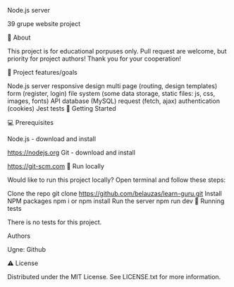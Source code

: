 Node.js server

39 grupe website project


🌟 About

This project is for educational porpuses only. Pull request are welcome, but priority for project authors! Thank you for your cooperation!

🎯 Project features/goals

Node.js server
responsive design
multi page (routing, design templates)
form (register, login)
file system (some data storage, static files: js, css, images, fonts)
API
database (MySQL)
request (fetch, ajax)
authentication (cookies)
Jest tests
🧰 Getting Started

💻 Prerequisites

Node.js - download and install

https://nodejs.org
Git - download and install

https://git-scm.com
🏃 Run locally

Would like to run this project locally? Open terminal and follow these steps:

Clone the repo
git clone https://github.com/belauzas/learn-guru.git
Install NPM packages
npm i
or
npm install
Run the server
npm run dev
🧪 Running tests

There is no tests for this project.

Authors

Ugne: Github

⚠️ License

Distributed under the MIT License. See LICENSE.txt for more information.